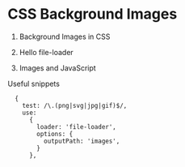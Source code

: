 # CSS Background Images

1. Background Images in CSS

2. Hello file-loader

3. Images and JavaScript


















Useful snippets

      {
        test: /\.(png|svg|jpg|gif)$/,
        use:
          {
            loader: 'file-loader',
            options: {
              outputPath: 'images',
            }
          },
